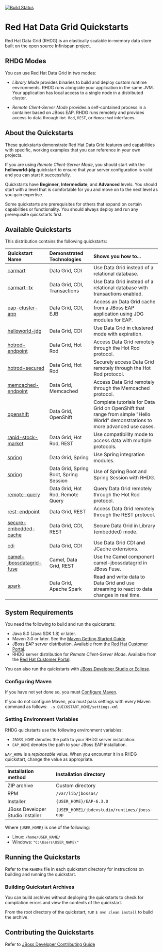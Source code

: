 [![Build Status](https://travis-ci.org/jboss-developer/jboss-jdg-quickstarts.svg?branch=jdg-7.3.x)](https://travis-ci.org/jboss-developer/jboss-jdg-quickstarts)

Red Hat Data Grid Quickstarts
=============================

Red Hat Data Grid (RHDG) is an elastically scalable in-memory data store built on the open source Infinispan project.

## RHDG Modes
You can use Red Hat Data Grid in two modes:

* _Library Mode_ provides binaries to build and deploy custom runtime environments. RHDG runs alongside your application in the same JVM. Your application has local access to a single node in a distributed cluster.

* _Remote Client-Server Mode_ provides a self-contained process in a container based on JBoss EAP. RHDG runs remotely and provides access to data through `Hot Rod`, `REST`, or `Memcached` interfaces.

## About the Quickstarts
These quickstarts demonstrate Red Hat Data Grid features and capabilities with specific, working examples that you can reference in your own projects.

If you are using _Remote Client-Server Mode_, you should start with the **helloworld-jdg** quickstart to ensure that your server configuration is valid and you can start it successfully.

Quickstarts have **Beginner**, **Intermediate**, and **Advanced** levels. You should start with a level that is comfortable for you and move on to the next level as you gain expertise.

Some quickstarts are prerequisites for others that expand on certain capabilities or functionality. You should always deploy and run any prerequisite quickstarts first.

## Available Quickstarts
This distribution contains the following quickstarts:

| **Quickstart Name** | **Demonstrated Technologies** | **Shows you how to...** |
|:-----------|:-----------|:-----------|
| [carmart](carmart/README.md) | Data Grid, CDI | Use Data Grid instead of a relational database. |
| [carmart-tx](carmart-tx/README.md) | Data Grid, CDI, Transactions | Use Data Grid instead of a relational database with transactions enabled.|
| [eap-cluster-app](eap-cluster-app/README.md) | Data Grid, CDI, EJB | Access an Data Grid cache from a JBoss EAP application using JDG modules for EAP.|
| [helloworld-jdg](helloworld-jdg/README.md) | Data Grid, CDI | Use Data Grid in clustered mode with expiration.|
| [hotrod-endpoint](hotrod-endpoint/README.md) | Data Grid, Hot Rod | Access Data Grid remotely through the Hot Rod protocol. |
| [hotrod-secured](hotrod-secured/README.md) | Data Grid, Hot Rod | Securely access Data Grid remotely through the Hot Rod protocol. |
| [memcached-endpoint](memcached-endpoint/README.md) | Data Grid, Memcached | Access Data Grid remotely through the Memcached protocol. |
| [openshift](openshift/README.md) | Data Grid, OpenShift | Complete tutorials for Data Grid on OpenShift that range from simple "Hello World" demonstrations to more advanced use cases. |
| [rapid-stock-market](rapid-stock-market/README.md) | Data Grid, Hot Rod, REST | Use compatibility mode to access data with multiple protocols. |
| [spring](spring/README.md) | Data Grid, Spring | Use Spring integration modules. |
| [spring](spring-session/README.md) | Data Grid, Spring Boot, Spring Session | Use of Spring Boot and Spring Session with RHDG. |
| [remote-query](remote-query/README.md) | Data Grid, Hot Rod, Remote Query | Query Data Grid remotely through the Hot Rod protocol. |
| [rest-endpoint](rest-endpoint/README.md) | Data Grid, REST | Access Data Grid remotely through the REST protocol. |
| [secure-embedded-cache](secure-embedded-cache/README.md) | Data Grid, CDI, REST | Secure Data Grid in Library (embedded) mode. |
| [cdi](cdi-jdg/README.md) | Data Grid, CDI | Use Data Grid CDI and JCache extensions. |
| [camel-jbossdatagrid-fuse](camel-jbossdatagrid-fuse/README.md) | Camel, Data Grid, REST | Use the Camel component camel-jbossdatagrid in JBoss Fuse. |
| [spark](spark/README.md) | Data Grid, Apache Spark | Read and write data to Data Grid and use streaming to react to data changes in real time. |

## System Requirements
You need the following to build and run the quickstarts:

* Java 8.0 (Java SDK 1.8) or later.
* Maven 3.0 or later. See the [Maven Getting Started Guide](http://maven.apache.org/guides/getting-started/index.html).
* JBoss EAP server distribution. Available from the [Red Hat Customer Portal](https://access.redhat.com/downloads).
* RHDG server distribution for _Remote Client-Server Mode_. Available from the [Red Hat Customer Portal](https://access.redhat.com/downloads).

You can also run the quickstarts with [JBoss Developer Studio or Eclipse](https://github.com/jboss-developer/jboss-developer-shared-resources/blob/master/guides/USE_JBDS.md#use-jboss-developer-studio-or-eclipse-to-run-the-quickstarts).

### Configuring Maven

If you have not yet done so, you must [Configure Maven](https://github.com/jboss-developer/jboss-developer-shared-resources/blob/master/guides/CONFIGURE_MAVEN.md#configure-maven-to-build-and-deploy-the-quickstarts).

If you do not configure Maven, you must pass settings with every Maven command as follows: ` -s QUICKSTART_HOME/settings.xml`

### Setting Environment Variables
RHDG quickstarts use the following environment variables:

* `JBOSS_HOME` denotes the path to your RHDG server installation.
* `EAP_HOME` denotes the path to your JBoss EAP installation.

`EAP_HOME` is a *replaceable* value. When you encounter it in a RHDG quickstart, change the value as appropriate.

| Installation method | Installation directory |
|:-----------|:-----------|
| ZIP archive | Custom directory |
| RPM | `/var/lib/jbossas/` |
| Installer | `{USER_HOME}/EAP-6.3.0` |
| JBoss Developer Studio installer | `{USER_HOME}/jbdevstudio/runtimes/jboss-eap` |

Where `{USER_HOME}` is one of the following:

* Linux: `/home/USER_NAME/`
* Windows: `"C:\Users\USER_NAME\"`

## Running the Quickstarts
Refer to the `README` file in each quickstart directory for instructions on building and running the quickstart.

### Building Quickstart Archives
You can build archives without deploying the quickstarts to check for compilation errors and view the contents of the quickstart.

From the root directory of the quickstart, run `$ mvn clean install` to build the archive.

## Contributing the Quickstarts
Refer to [JBoss Developer Contributing Guide](https://github.com/jboss-developer/jboss-developer-shared-resources/blob/master/guides/CONTRIBUTING.md)
